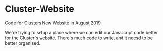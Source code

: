 # Cluster-Website
Code for Clusters New Website in August 2019

We're trying to setup a place where we can edit our Javascript code better for the Cluster's website.  There's much code to write, and it neesd to be better organised.
 

